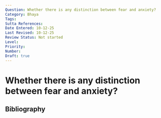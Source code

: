 ```yaml
---
Question: Whether there is any distinction between fear and anxiety?
Category: Bhaya
Tags: 
Sutta References: 
Date Entered: 10-12-25
Last Revised: 10-12-25
Review Status: Not started
Level: 
Priority: 
Number: 
Draft: true
---
```


# Whether there is any distinction between fear and anxiety?

## Bibliography

<!-- 

Notes:



-->